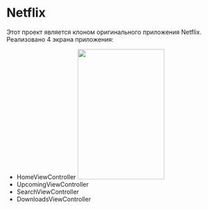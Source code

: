 # Netflix

Этот проект является клоном оригинального приложения Netflix.
Реализовано 4 экрана приложения:
- HomeViewController
  <img src="(https://github.com/zabashtina/Netflix/assets/55196717/820a1792-dff1-492e-97e5-c7cdf54ad246)" width="200" height="300"/>&nbsp;
- UpcomingViewController
- SearchViewController
- DownloadsViewController
